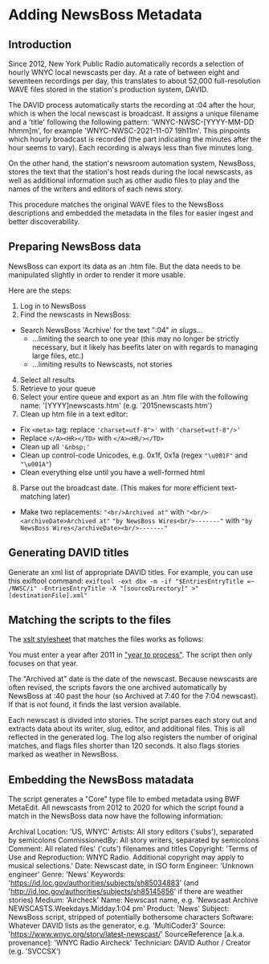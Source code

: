 # Adding NewsBoss Metadata
## Introduction
Since 2012, New York Public Radio automatically records a selection of hourly WNYC local newscasts per day. At a rate of between eight and seventeen recordings per day, this translates to about 52,000 full-resolution WAVE files stored in the station's production system, DAVID.

The DAVID process automatically starts the recording at :04 after the hour, which is when the local newscast is broadcast. It assigns a unique filename and a 'title' following the following pattern: 'WNYC-NWSC-[YYYY-MM-DD hhmm]m', for example 'WNYC-NWSC-2021-11-07 19h11m'. This pinpoints which hourly broadcast is recorded (the part indicating the minutes after the hour seems to vary). Each recording is always less than five minutes long.

On the other hand, the station's newsroom automation system, NewsBoss, stores the text that the station's host reads during the local newscasts, as well as additional information such as other audio files to play and the names of the writers and editors of each news story.

This procedure matches the original WAVE files to the NewsBoss descriptions and embedded the metadata in the files for easier ingest and better discoverability.

## Preparing NewsBoss data
NewsBoss can export its data as an .htm file. But the data needs to be manipulated slightly in order to render it more usable.

Here are the steps:
1. Log in to NewsBoss
2. Find the newscasts in NewsBoss:
  * Search NewsBoss 'Acrhive' for the text ":04" *in slugs*...
     * ...limiting the search to one year (this may no longer be strictly necessary, but it likely has beefits later on with regards to managing large files, etc.)
     * ...limiting results to Newscasts, not stories
4. Select all results
5. Retrieve to your queue
6. Select your entire queue and export as an .htm file with the following name: '[YYYY]newscasts.htm' (e.g. '2015newscasts.htm')
7. Clean up htm file in a text editor: 
  * Fix ```<meta>``` tag: replace ```'charset=utf-8">'```  with   ```'charset=utf-8"/>'```
  * Replace ```</A><HR></TD>``` with ```</A><HR/></TD>```
  * Clean up all ```'&nbsp;'```   
  * Clean up control-code Unicodes, e.g. 0x1f, 0x1a (regex ```"\u001F"``` and ```"\u001A"```)
  * Clean everything else until you have a well-formed html
8. Parse out the broadcast date. (This makes for more efficient text-matching later) 
  * Make two replacements:
    ```"<br/>Archived at"``` with ```"<br/><archiveDate>Archived at"```
    ```"by NewsBoss Wires<br/>-------"``` with ```"by NewsBoss Wires</archiveDate><br/>-------"```
    
## Generating DAVID titles
Generate an xml list of appropriate DAVID titles. For example, you can use this exiftool command:
```exiftool -ext dbx -m -if "$EntriesEntryTitle =~ /NWSC/i" -EntriesEntryTitle -X "[sourceDirectory]" >"[destinationFile].xml"```

## Matching the scripts to the files
The [xslt stylesheet](https://github.com/MarcosSueiro/nypr-archives-ingest-scripts/blob/master/currentTemplates/NewsBossExiftoolDBX2ixml.xsl) that matches the files works as follows:

You must enter a year after 2011 in ["year to process"](https://github.com/MarcosSueiro/nypr-archives-ingest-scripts/blob/1941c7c0247f85e18c5ed13b14be284fefa0d304/currentTemplates/NewsBossExiftoolDBX2ixml.xsl#L24). The script then only focuses on that year.

The "Archived at" date is the date of the newscast. Because newscasts are often revised, the scripts favors the one archived automatically by NewsBoss at :40 past the hour (so Archived at 7:40 for the 7:04 newscast). If that is not found, it finds the last version available.

Each newscast is divided into stories. The script parses each story out and extracts data about its writer, slug, editor, and additional files. This is all reflected in the generated log. The log also registers the number of original matches, and flags files shorter than 120 seconds. It also flags stories marked as weather in NewsBoss.

## Embedding the NewsBoss matadata
The script generates a "Core" type file to embed metadata using BWF MetaEdit. All newscasts from 2012 to 2020 for which the script found a match in the NewsBoss data now have the following information:

Archival Location: 'US, WNYC'
Artists: All story editors ('subs'), separated by semicolons
CommissionedBy: All story writers, separated by semicolons
Comment: All related files' ('cuts') filenames and titles
Copyright: 'Terms of Use and Reproduction: WNYC Radio. Additional copyright may apply to musical selections.'
Date: Newscast date, in ISO form
Engineer: 'Unknown engineer'
Genre: 'News'
Keywords: 'https://id.loc.gov/authorities/subjects/sh85034883' (and 'http://id.loc.gov/authorities/subjects/sh85145856' if there are weather stories)
Medium: 'Aircheck'
Name: Newscast name, e.g. 'Newscast Archive NEWSCASTS.Weekdays.Midday.1:04 pm'
Product: 'News'
Subject: NewsBoss script, stripped of potentially bothersome characters
Software: Whatever DAVID lists as the generator, e.g. 'MultiCoder3'
Source: 'https://www.wnyc.org/story/latest-newscast/'
SourceReference [a.k.a. provenance]: 'WNYC Radio Aircheck'
Technician: DAVID Author / Creator (e.g. 'SVCCSX')
